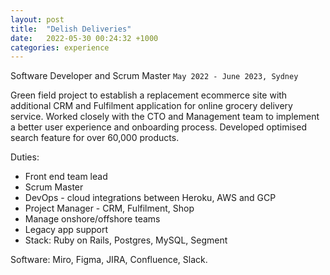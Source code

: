 ```yaml
---
layout: post
title:  "Delish Deliveries"
date:   2022-05-30 00:24:32 +1000
categories: experience
---
```


Software Developer and Scrum Master
`May 2022 - June 2023, Sydney`

Green field project to establish a replacement ecommerce site with additional CRM and Fulfilment application for online grocery delivery service. Worked closely with the CTO and Management team to implement a better user experience and onboarding process. Developed optimised search feature for over 60,000 products.

Duties:

- Front end team lead
- Scrum Master
- DevOps - cloud integrations between Heroku, AWS and GCP
- Project Manager - CRM, Fulfilment, Shop
- Manage onshore/offshore teams
- Legacy app support
- Stack: Ruby on Rails, Postgres, MySQL, Segment

Software: Miro, Figma, JIRA, Confluence, Slack.
